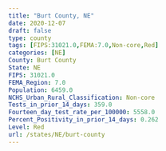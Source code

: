 ```yaml
---
title: "Burt County, NE"
date: 2020-12-07
draft: false
type: county
tags: [FIPS:31021.0,FEMA:7.0,Non-core,Red]
categories: [NE]
County: Burt County
State: NE
FIPS: 31021.0
FEMA_Region: 7.0
Population: 6459.0
NCHS_Urban_Rural_Classification: Non-core
Tests_in_prior_14_days: 359.0
Fourteen_day_test_rate_per_100000: 5558.0
Percent_Positivity_in_prior_14_days: 0.262
Level: Red
url: /states/NE/burt-county
---
```



